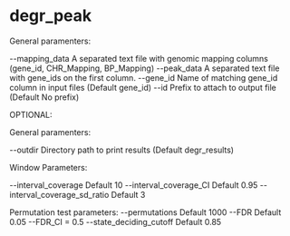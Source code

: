 # degr_peak

General paramenters:

--mapping_data	A separated text file with genomic mapping columns (gene_id, CHR_Mapping, BP_Mapping)
--peak_data 	A separated text file with gene_ids on the first column.
--gene_id		Name of matching gene_id column in input files (Default gene_id)
--id 			Prefix to attach to output file (Default No prefix)

OPTIONAL:

General paramenters:

--outdir		Directory path to print results (Default degr_results)

Window Parameters:

--interval_coverage 			Default 10
--interval_coverage_CI			Default 0.95
--interval_coverage_sd_ratio	Default 3

Permutation test parameters:
--permutations				Default 1000
--FDR 						Default 0.05
--FDR_CI = 0.5
--state_deciding_cutoff		Default 0.85